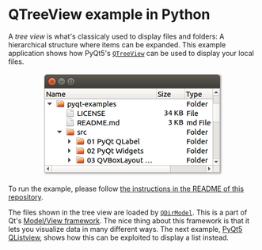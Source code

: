 # QTreeView example in Python

A _tree view_ is what's classicaly used to display files and folders: A hierarchical structure where items can be expanded. This example application shows how PyQt5's [`QTreeView`](https://doc.qt.io/qt-5/qtreeview.html) can be used to display your local files.

<p align="center"><img src="qtreeview-example-in-python.png" alt="QTreeView example in Python"></p>

To run the example, please follow [the instructions in the README of this repository](https://github.com/1mh/pyqt-examples#running-the-examples).

The files shown in the tree view are loaded by [`QDirModel`](https://doc.qt.io/qt-5/qdirmodel.html). This is a part of Qt's [Model/View framework](https://doc.qt.io/qt-5/model-view-programming.html). The nice thing about this framework is that it lets you visualize data in many different ways. The next example, [PyQt5 QListview](../13%20PyQt5%20QListView), shows how this can be exploited to display a list instead.